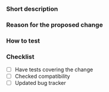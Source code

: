 ### Short description

### Reason for the proposed change

### How to test

### Checklist
- [ ] Have tests covering the change
- [ ] Checked compatibility
- [ ] Updated bug tracker

